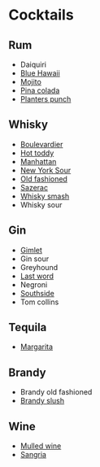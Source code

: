 Cocktails
=========

Rum
---

- Daiquiri
- [Blue Hawaii](Blue_hawaii.md)
- [Mojito](Mojito.md)
- [Pina colada](Pina_colada.md)
- [Planters punch](Planters_punch.md)


Whisky
------

- [Boulevardier](The_Boulevardier.md)
- [Hot toddy](Hot_toddy.md)
- [Manhattan](Manhattan.md)
- [New York Sour](New_york_sour.md)
- [Old fashioned](Old_fashioned.md)
- [Sazerac](Sazerac.md)
- [Whisky smash](Whisky_smash.md)
- Whisky sour


Gin
---

- [Gimlet](Gimlet.md)
- Gin sour
- Greyhound
- [Last word](Last_word.md)
- Negroni
- [Southside](Southside.md)
- Tom collins


Tequila
-------

- [Margarita](Margarita_cocktail.md)


Brandy
------

- Brandy old fashioned
- [Brandy slush](Brandy_slush.md)


Wine
----

- [Mulled wine](Mulled_wine.md)
- [Sangria](Sangria.md)
